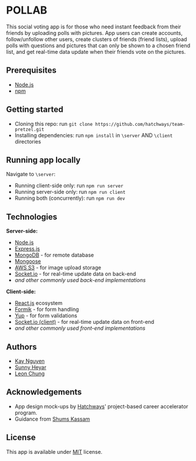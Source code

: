 # POLLAB

This social voting app is for those who need instant feedback from their friends by uploading polls with pictures. App users can create accounts, follow/unfollow other users, create clusters of friends (friend lists), upload polls with questions and pictures that can only be shown to a chosen friend list, and get real-time data update when their friends vote on the pictures.

## Prerequisites

- [Node.js](https://nodejs.org/en/)
- [npm](https://www.npmjs.com/)

## Getting started

- Cloning this repo: run `git clone https://github.com/hatchways/team-pretzel.git`
- Installing dependencies: run `npm install` in `\server` AND `\client` directories

## Running app locally

Navigate to `\server`:

- Running client-side only: run `npm run server`
- Running server-side only: run `npm run client`
- Running both (concurrently): run `npm run dev`

## Technologies

**Server-side:**

- [Node.js](https://nodejs.org/en/)
- [Express.js](https://expressjs.com/)
- [MongoDB](https://www.mongodb.com/) - for remote database
- [Mongoose](https://mongoosejs.com/)
- [AWS S3](https://aws.amazon.com/s3/) - for image upload storage
- [Socket.io](https://socket.io/) - for real-time update data on back-end
- _and other commonly used back-end implementations_

**Client-side:**

- [React.js](https://reactjs.org/) ecosystem
- [Formik](https://jaredpalmer.com/formik/) - for form handling
- [Yup](https://github.com/jquense/yup) - for form validations
- [Socket.io (client)](https://socket.io/docs/internals/#socket-io-client) - for real-time update data on front-end
- _and other commonly used front-end implementations_

## Authors

- [Kay Nguyen](https://github.com/k-awe-some)
- [Sunny Heyar](https://github.com/m3tron)
- [Leon Chung](https://github.com/chungleee)

## Acknowledgements

- App design mock-ups by [Hatchways](https://hatchways.io)' project-based career accelerator program.
- Guidance from [Shums Kassam](https://github.com/skassam21)

## License

This app is available under [MIT](https://choosealicense.com/licenses/mit/) license.
